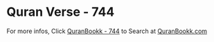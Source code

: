 # Quran Verse - 744 

For more infos, Click [QuranBookk - 744](https://www.quranbookk.com/quran/search?q=744) to Search at [QuranBookk.com](http://quranbookk.com/)